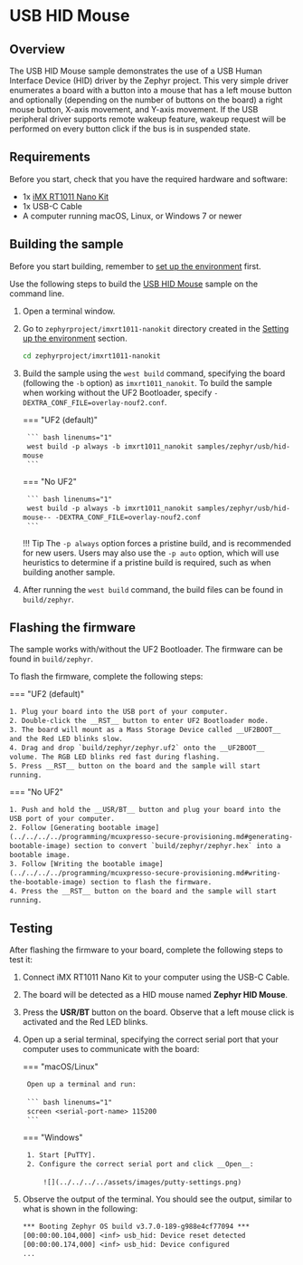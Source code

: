 # USB HID Mouse

## Overview

The USB HID Mouse sample demonstrates the use of a USB Human Interface Device (HID) driver by the Zephyr project. This very simple driver enumerates a board with a button into a mouse that has a left mouse button and optionally (depending on the number of buttons on the board) a right mouse button, X-axis movement, and Y-axis movement. If the USB peripheral driver supports remote wakeup feature, wakeup request will be performed on every button click if the bus is in suspended state.

## Requirements

Before you start, check that you have the required hardware and software:

- 1x [iMX RT1011 Nano Kit](https://makerdiary.com/products/imxrt1011-nanokit)
- 1x USB-C Cable
- A computer running macOS, Linux, or Windows 7 or newer

## Building the sample

Before you start building, remember to [set up the environment](../../setup.md) first.

Use the following steps to build the [USB HID Mouse] sample on the command line.

1. Open a terminal window.

2. Go to `zephyrproject/imxrt1011-nanokit` directory created in the [Setting up the environment](../../setup.md) section.

    ``` bash linenums="1"
    cd zephyrproject/imxrt1011-nanokit
    ```

3. Build the sample using the `west build` command, specifying the board (following the `-b` option) as `imxrt1011_nanokit`. To build the sample when working without the UF2 Bootloader, specify `-DEXTRA_CONF_FILE=overlay-nouf2.conf`.

    === "UF2 (default)"

        ``` bash linenums="1"
        west build -p always -b imxrt1011_nanokit samples/zephyr/usb/hid-mouse
        ```
    
    === "No UF2"

        ``` bash linenums="1"
        west build -p always -b imxrt1011_nanokit samples/zephyr/usb/hid-mouse-- -DEXTRA_CONF_FILE=overlay-nouf2.conf
        ```

    !!! Tip
        The `-p always` option forces a pristine build, and is recommended for new users. Users may also use the `-p auto` option, which will use heuristics to determine if a pristine build is required, such as when building another sample.

4. After running the `west build` command, the build files can be found in `build/zephyr`. 

## Flashing the firmware

The sample works with/without the UF2 Bootloader. The firmware can be found in `build/zephyr`.

To flash the firmware, complete the following steps:

=== "UF2 (default)"

    1. Plug your board into the USB port of your computer.
    2. Double-click the __RST__ button to enter UF2 Bootloader mode.
    3. The board will mount as a Mass Storage Device called __UF2BOOT__ and the Red LED blinks slow.
    4. Drag and drop `build/zephyr/zephyr.uf2` onto the __UF2BOOT__ volume. The RGB LED blinks red fast during flashing.
    5. Press __RST__ button on the board and the sample will start running.

=== "No UF2"
    
    1. Push and hold the __USR/BT__ button and plug your board into the USB port of your computer.
    2. Follow [Generating bootable image](../../../../programming/mcuxpresso-secure-provisioning.md#generating-bootable-image) section to convert `build/zephyr/zephyr.hex` into a bootable image.
    3. Follow [Writing the bootable image](../../../../programming/mcuxpresso-secure-provisioning.md#writing-the-bootable-image) section to flash the firmware.
    4. Press the __RST__ button on the board and the sample will start running.

## Testing

After flashing the firmware to your board, complete the following steps to test it:

1. Connect iMX RT1011 Nano Kit to your computer using the USB-C Cable.
2. The board will be detected as a HID mouse named __Zephyr HID Mouse__.
3. Press the __USR/BT__ button on the board. Observe that a left mouse click is activated and the Red LED blinks.
4. Open up a serial terminal, specifying the correct serial port that your computer uses to communicate with the board:

    === "macOS/Linux"

        Open up a terminal and run:

        ``` bash linenums="1"
        screen <serial-port-name> 115200
        ```

    === "Windows"

        1. Start [PuTTY].
        2. Configure the correct serial port and click __Open__:

            ![](../../../../assets/images/putty-settings.png)

5. Observe the output of the terminal. You should see the output, similar to what is shown in the following:

    ``` { .bash .no-copy linenums="1" }
    *** Booting Zephyr OS build v3.7.0-189-g988e4cf77094 ***
    [00:00:00.104,000] <inf> usb_hid: Device reset detected
    [00:00:00.174,000] <inf> usb_hid: Device configured
    ...
    ```

[USB HID Mouse]: https://github.com/makerdiary/imxrt1011-nanokit/tree/main/samples/zephyr/usb/hid-mouse
[PuTTY]: https://apps.microsoft.com/store/detail/putty/XPFNZKSKLBP7RJ
